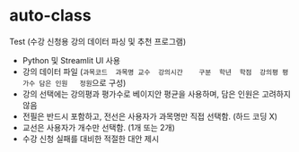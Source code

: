 # auto-class
Test (수강 신청용 강의 데이터 파싱 및 추천 프로그램)

- Python 및 Streamlit UI 사용
- 강의 데이터 파일 (`과목코드	과목명	교수	강의시간	구분	학년	학점	강의평	평가수	담은 인원	정원`으로 구성)
- 강의 선택에는 강의평과 평가수로 베이지안 평균을 사용하며, 담은 인원은 고려하지 않음
- 전필은 반드시 포함하고, 전선은 사용자가 과목명만 직접 선택함. (하드 코딩 X)
- 교선은 사용자가 개수만 선택함. (1개 또는 2개)
- 수강 신청 실패를 대비한 적절한 대안 제시
